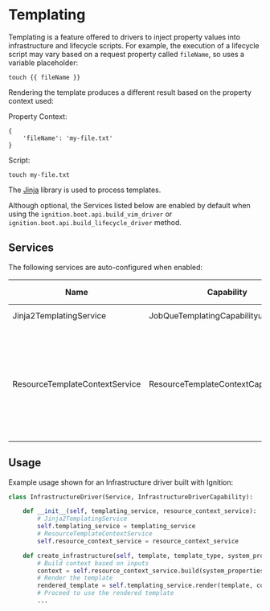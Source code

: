# Templating

Templating is a feature offered to drivers to inject property values into infrastructure and lifecycle scripts. For example, the execution of a lifecycle script may vary based on a request property called `fileName`, so uses a variable placeholder:

```
touch {{ fileName }}
```

Rendering the template produces a different result based on the property context used:

Property Context:
```
{
    'fileName': 'my-file.txt'
}
```

Script:
```
touch my-file.txt
```

The [Jinja](https://jinja.palletsprojects.com/en/2.11.x/templates/) library is used to process templates.

Although optional, the Services listed below are enabled by default when using the `ignition.boot.api.build_vim_driver` or `ignition.boot.api.build_lifecycle_driver` method. 

## Services

The following services are auto-configured when enabled:

| Name                     | Capability         | Required Capabilities             | Bootstrap Enable/Disable flag       | Description                                                                                                                                     |
| ------------------------ | ------------------ | --------------------------------- | ----------------------------------- | ----------------------------------------------------------------------------------------------------------------------------------------------- |
| Jinja2TemplatingService | JobQueTemplatingCapabilityueCapability | - | bootstrap.templating.service_enabled | Handles rendering templates |
| ResourceTemplateContextService | ResourceTemplateContextCapability | - | bootstrap.templating.resource_context_service_enabled | Builds up a dictionary context to use in templates, based on common infrastructure/lifecycle request inputs. Using this service provides consistent property language for template developers across drivers |

## Usage

Example usage shown for an Infrastructure driver built with Ignition:

```python
class InfrastructureDriver(Service, InfrastructureDriverCapability):

    def __init__(self, templating_service, resource_context_service):
        # Jinja2TemplatingService
        self.templating_service = templating_service
        # ResourceTemplateContextService
        self.resource_context_service = resource_context_service

    def create_infrastructure(self, template, template_type, system_properties, properties, deployment_location):
        # Build context based on inputs
        context = self.resource_context_service.build(system_properties, properties, deployment_location)
        # Render the template
        rendered_template = self.templating_service.render(template, context)
        # Proceed to use the rendered template
        ...
```